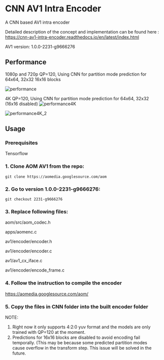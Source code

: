 # CNN AV1 Intra Encoder
A CNN based AV1 intra encoder

Detailed description of the concept and implementation can be found here : https://cnn-av1-intra-encoder.readthedocs.io/en/latest/index.html

AV1 version: 1.0.0-2231-g9666276

## Performance 

1080p and 720p QP=120, Using CNN for partition mode prediction for 64x64, 32x32 16x16 blocks

![performance](https://cnn-av1-intra-encoder.readthedocs.io/en/latest/_images/encoding_time_cnn.png)


4K QP=120, Using CNN for partition mode prediction for 64x64, 32x32 (16x16 disabled)
![performance4K](https://cnn-av1-intra-encoder.readthedocs.io/en/latest/img/EncodingTimeComparison.png)

![performance4K_2](https://cnn-av1-intra-encoder.readthedocs.io/en/latest/img/PSNR(dB)andBits(4K).png)



## Usage 

### Prerequisites

Tensorflow

### 1.  Clone AOM AV1 from the repo:

 `git clone https://aomedia.googlesource.com/aom`

### 2.  Go to version 1.0.0-2231-g9666276:

 `git checkout 2231-g9666276`


### 3.  Replace following files:

aom/src/aom_codec.h

apps/aomenc.c

av1/encoder/encoder.h

av1/encoder/encoder.c

av1/av1_cx_iface.c

av1/encoder/encode_frame.c

### 4. Follow the instruction to compile the encoder

https://aomedia.googlesource.com/aom/

### 5.  Copy the files in CNN folder into the built encoder folder


NOTE:
1. Right now it only supports 4:2:0 yuv format and the models are only trained with QP=120 at the moment.  
2. Predictions for 16x16 blocks are disabled to avoid encoding fail temporally. (This may be because some predicted partition modes cause overflow in the transform step. This issue will be solved in the future.
